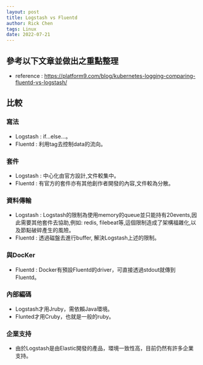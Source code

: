 ```yaml
---
layout: post
title: Logstash vs Fluentd
author: Rick Chen
tags: Linux
date: 2022-07-21
---
```


## 參考以下文章並做出之重點整理
* reference : https://platform9.com/blog/kubernetes-logging-comparing-fluentd-vs-logstash/

## 比較

### 寫法
* Logstash : if...else...。
* Fluentd : 利用tag去控制data的流向。

### 套件
* Logstash : 中心化由官方設計,文件較集中。
* Fluentd : 有官方的套件亦有其他創作者開發的內容,文件較為分散。

### 資料傳輸
* Logstash : Logstash的限制為使用memory的queue並只能持有20events,因此需要其他套件去協助,例如: redis, filebeat等,這個限制造成了架構福雜化,以及節點破碎產生的風險。
* Fluentd : 透過磁盤去進行buffer, 解決Logstash上述的限制。

### 與DocKer
* Fluentd : Docker有預設Fluentd的driver，可直接透過stdout就傳到Fluentd。

### 內部編碼
* Logstash才用Jruby，需依賴Java環境。
* Flunted才用Cruby，也就是一般的ruby。

### 企業支持
* 由於Logstash是由Elastic開發的產品，環境一致性高，目前仍然有許多企業支持。
